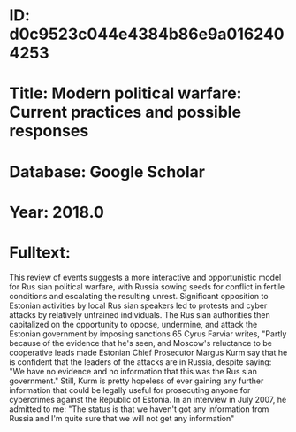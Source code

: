 # ID: d0c9523c044e4384b86e9a0162404253
# Title: Modern political warfare: Current practices and possible responses
# Database: Google Scholar
# Year: 2018.0
# Fulltext:
This review of events suggests a more interactive and opportunistic model for Rus sian political warfare, with Russia sowing seeds for conflict in fertile conditions and escalating the resulting unrest.
Significant opposition to Estonian activities by local Rus sian speakers led to protests and cyber attacks by relatively untrained individuals.
The Rus sian authorities then capitalized on the opportunity to oppose, undermine, and attack the Estonian government by imposing sanctions 65 Cyrus Farviar writes, "Partly because of the evidence that he's seen, and Moscow's reluctance to be cooperative leads made Estonian Chief Prosecutor Margus Kurm say that he is confident that the leaders of the attacks are in Russia, despite saying: "We have no evidence and no information that this was the Rus sian government."
Still, Kurm is pretty hopeless of ever gaining any further information that could be legally useful for prosecuting anyone for cybercrimes against the Republic of Estonia.
In an interview in July 2007, he admitted to me: "The status is that we haven't got any information from Russia and I'm quite sure that we will not get any information"